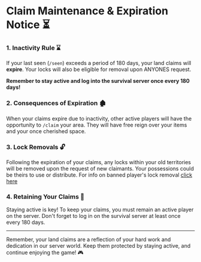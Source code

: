 # Claim Maintenance & Expiration Notice ⏳



### **1. Inactivity Rule ⌛**

If your last seen (`/seen`) exceeds a period of 180 days, your land claims will **expire**. Your locks will also be eligible for removal upon ANYONES request.

**Remember to stay active and log into the survival server once every 180 days!**

### **2. Consequences of Expiration 🏚️**

When your claims expire due to inactivity, other active players will have the opportunity to `/claim` your area. They will have free reign over your items and your once cherished space.

### **3. Lock Removals 🔓**

Following the expiration of your claims, any locks within your old territories will be removed upon the request of new claimants. Your possessions could be theirs to use or distribute. For info on banned player's lock removal [click here](../rules/banned-player-lock-removals.md)

### **4. Retaining Your Claims 💼**

Staying active is key! To keep your claims, you must remain an active player on the server. Don't forget to log in on the survival server at least once every 180 days.

***

Remember, your land claims are a reflection of your hard work and dedication in our server world. Keep them protected by staying active, and continue enjoying the game! 🎮
